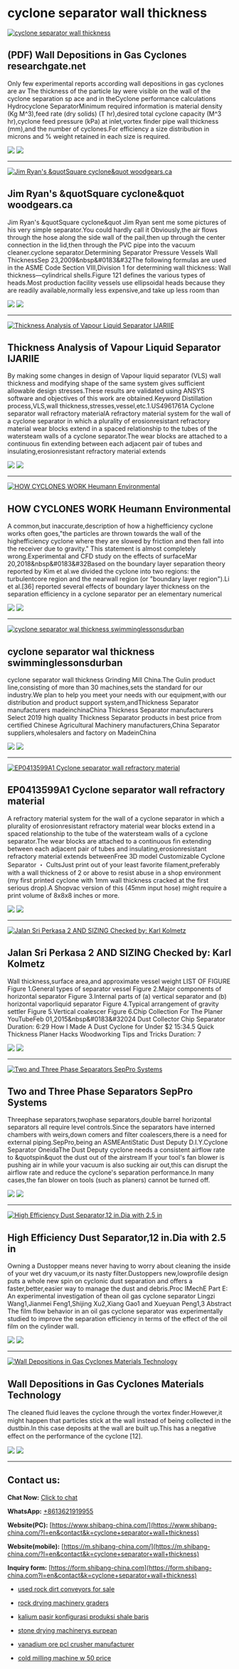 # cyclone separator wall thickness

<a href="https://swt.shibang-china.com/?l=en&img&k=cyclone+separator+wall+thickness" target="_blank">![cyclone separator wall thickness](http://static.shibang-china.com/all-800x300/7.jpg)</a>

## (PDF) Wall Depositions in Gas Cyclones researchgate.net
Only few experimental reports according wall depositions in gas cyclones are av The thickness of the particle lay were visible on the wall of the cyclone separation sp ace and in theCyclone performance calculations Hydrocyclone SeparatorMinimum required information is material density (Kg M^3),feed rate (dry solids) (T hr),desired total cyclone capacity (M^3 hr),cyclone feed pressure (kPa) at inlet,vortex finder pipe wall thickness (mm),and the number of cyclones.For efficiency a size distribution in microns and % weight retained in each size is required.


<a href="https://whatsapp.shibangsoft.com/WhatsApp.php" target="_blank" title="WhatsApp">![](http://static.shibang-china.com/icon/whatsapp.png)</a> <a href="https://swt.shibang-china.com/?l=en&icon&k=cyclone+separator+wall+thickness" target="_blank">![](http://static.shibang-china.com/icon/chat-en.png)</a>

---

<a href="https://swt.shibang-china.com/?l=en&img&k=cyclone+separator+wall+thickness" target="_blank">![Jim Ryan's &quotSquare cyclone&quot woodgears.ca](http://static.shibang-china.com/all-800x300/1067.jpg)</a>

## Jim Ryan's &quotSquare cyclone&quot woodgears.ca
Jim Ryan's &quotSquare cyclone&quot Jim Ryan sent me some pictures of his very simple separator.You could hardly call it Obviously,the air flows through the hose along the side wall of the pail,then up through the center connection in the lid,then through the PVC pipe into the vacuum cleaner.cyclone separator.Determining Separator Pressure Vessels Wall ThicknessSep 23,2009&nbsp&#0183&#32The following formulas are used in the ASME Code Section VIII,Division 1 for determining wall thickness: Wall thickness—cylindrical shells.Figure 121 defines the various types of heads.Most production facility vessels use ellipsoidal heads because they are readily available,normally less expensive,and take up less room than


<a href="https://whatsapp.shibangsoft.com/WhatsApp.php" target="_blank" title="WhatsApp">![](http://static.shibang-china.com/icon/whatsapp.png)</a> <a href="https://swt.shibang-china.com/?l=en&icon&k=cyclone+separator+wall+thickness" target="_blank">![](http://static.shibang-china.com/icon/chat-en.png)</a>

---

<a href="https://swt.shibang-china.com/?l=en&img&k=cyclone+separator+wall+thickness" target="_blank">![Thickness Analysis of Vapour Liquid Separator IJARIIE](http://static.shibang-china.com/all-800x300/467.jpg)</a>

## Thickness Analysis of Vapour Liquid Separator IJARIIE
By making some changes in design of Vapour liquid separator (VLS) wall thickness and modifying shape of the same system gives sufficient allowable design stresses.These results are validated using ANSYS software and objectives of this work are obtained.Keyword Distillation process,VLS,wall thickness,stresses,vessel,etc.1.US4961761A Cyclone separator wall refractory materialA refractory material system for the wall of a cyclone separator in which a plurality of erosionresistant refractory material wear blocks extend in a spaced relationship to the tubes of the watersteam walls of a cyclone separator.The wear blocks are attached to a continuous fin extending between each adjacent pair of tubes and insulating,erosionresistant refractory material extends


<a href="https://whatsapp.shibangsoft.com/WhatsApp.php" target="_blank" title="WhatsApp">![](http://static.shibang-china.com/icon/whatsapp.png)</a> <a href="https://swt.shibang-china.com/?l=en&icon&k=cyclone+separator+wall+thickness" target="_blank">![](http://static.shibang-china.com/icon/chat-en.png)</a>

---

<a href="https://swt.shibang-china.com/?l=en&img&k=cyclone+separator+wall+thickness" target="_blank">![HOW CYCLONES WORK Heumann Environmental](http://static.shibang-china.com/all-800x300/925.jpg)</a>

## HOW CYCLONES WORK Heumann Environmental
A common,but inaccurate,description of how a highefficiency cyclone works often goes,"the particles are thrown towards the wall of the highefficiency cyclone where they are slowed by friction and then fall into the receiver due to gravity." This statement is almost completely wrong.Experimental and CFD study on the effects of surfaceMar 20,2018&nbsp&#0183&#32Based on the boundary layer separation theory reported by Kim et al.we divided the cyclone into two regions: the turbulentcore region and the nearwall region (or "boundary layer region").Li et al.[36] reported several effects of boundary layer thickness on the separation efficiency in a cyclone separator per an elementary numerical


<a href="https://whatsapp.shibangsoft.com/WhatsApp.php" target="_blank" title="WhatsApp">![](http://static.shibang-china.com/icon/whatsapp.png)</a> <a href="https://swt.shibang-china.com/?l=en&icon&k=cyclone+separator+wall+thickness" target="_blank">![](http://static.shibang-china.com/icon/chat-en.png)</a>

---

<a href="https://swt.shibang-china.com/?l=en&img&k=cyclone+separator+wall+thickness" target="_blank">![cyclone separator wal thickness swimminglessonsdurban](http://static.shibang-china.com/all-800x300/413.jpg)</a>

## cyclone separator wal thickness swimminglessonsdurban
cyclone separator wall thickness Grinding Mill China.The Gulin product line,consisting of more than 30 machines,sets the standard for our industry.We plan to help you meet your needs with our equipment,with our distribution and product support system,andThickness Separator manufacturers madeinchinaChina Thickness Separator manufacturers Select 2019 high quality Thickness Separator products in best price from certified Chinese Agricultural Machinery manufacturers,China Separator suppliers,wholesalers and factory on MadeinChina


<a href="https://whatsapp.shibangsoft.com/WhatsApp.php" target="_blank" title="WhatsApp">![](http://static.shibang-china.com/icon/whatsapp.png)</a> <a href="https://swt.shibang-china.com/?l=en&icon&k=cyclone+separator+wall+thickness" target="_blank">![](http://static.shibang-china.com/icon/chat-en.png)</a>

---

<a href="https://swt.shibang-china.com/?l=en&img&k=cyclone+separator+wall+thickness" target="_blank">![EP0413599A1 Cyclone separator wall refractory material](http://static.shibang-china.com/all-800x300/1208.jpg)</a>

## EP0413599A1 Cyclone separator wall refractory material
A refractory material system for the wall of a cyclone separator in which a plurality of erosionresistant refractory material wear blocks extend in a spaced relationship to the tube of the watersteam walls of a cyclone separator.The wear blocks are attached to a continuous fin extending between each adjacent pair of tubes and insulating,erosionresistant refractory material extends betweenFree 3D model Customizable Cyclone Separator ・ CultsJust print out of your least favorite filament,preferably with a wall thickness of 2 or above to resist abuse in a shop environment (my first printed cyclone with 1mm wall thickness cracked at the first serious drop).A Shopvac version of this (45mm input hose) might require a print volume of 8x8x8 inches or more.


<a href="https://whatsapp.shibangsoft.com/WhatsApp.php" target="_blank" title="WhatsApp">![](http://static.shibang-china.com/icon/whatsapp.png)</a> <a href="https://swt.shibang-china.com/?l=en&icon&k=cyclone+separator+wall+thickness" target="_blank">![](http://static.shibang-china.com/icon/chat-en.png)</a>

---

<a href="https://swt.shibang-china.com/?l=en&img&k=cyclone+separator+wall+thickness" target="_blank">![Jalan Sri Perkasa 2 AND SIZING Checked by: Karl Kolmetz](http://static.shibang-china.com/all-800x300/1242.jpg)</a>

## Jalan Sri Perkasa 2 AND SIZING Checked by: Karl Kolmetz
Wall thickness,surface area,and approximate vessel weight LIST OF FIGURE Figure 1.General types of separator vessel Figure 2.Major components of horizontal separator Figure 3.Internal parts of (a) vertical separator and (b) horizontal vaporliquid separator Figure 4.Typical arrangement of gravity settler Figure 5.Vertical coalescer Figure 6.Chip Collection For The Planer YouTubeFeb 01,2015&nbsp&#0183&#32024 Dust Collector Chip Separator Duration: 6:29 How I Made A Dust Cyclone for Under $2 15:34.5 Quick Thickness Planer Hacks Woodworking Tips and Tricks Duration: 7


<a href="https://whatsapp.shibangsoft.com/WhatsApp.php" target="_blank" title="WhatsApp">![](http://static.shibang-china.com/icon/whatsapp.png)</a> <a href="https://swt.shibang-china.com/?l=en&icon&k=cyclone+separator+wall+thickness" target="_blank">![](http://static.shibang-china.com/icon/chat-en.png)</a>

---

<a href="https://swt.shibang-china.com/?l=en&img&k=cyclone+separator+wall+thickness" target="_blank">![Two and Three Phase Separators SepPro Systems](http://static.shibang-china.com/all-800x300/373.jpg)</a>

## Two and Three Phase Separators SepPro Systems
Threephase separators,twophase separators,double barrel horizontal separators all require level controls.Since the separators have interned chambers with weirs,down comers and filter coalescers,there is a need for external piping.SepPro,being an ASMEAntiStatic Dust Deputy D.I.Y.Cyclone Separator OneidaThe Dust Deputy cyclone needs a consistent airflow rate to &quotspin&quot the dust out of the airstream If your tool's fan blower is pushing air in while your vacuum is also sucking air out,this can disrupt the airflow rate and reduce the cyclone's separation performance.In many cases,the fan blower on tools (such as planers) cannot be turned off.


<a href="https://whatsapp.shibangsoft.com/WhatsApp.php" target="_blank" title="WhatsApp">![](http://static.shibang-china.com/icon/whatsapp.png)</a> <a href="https://swt.shibang-china.com/?l=en&icon&k=cyclone+separator+wall+thickness" target="_blank">![](http://static.shibang-china.com/icon/chat-en.png)</a>

---

<a href="https://swt.shibang-china.com/?l=en&img&k=cyclone+separator+wall+thickness" target="_blank">![High Efficiency Dust Separator,12 in.Dia with 2.5 in](http://static.shibang-china.com/all-800x300/327.jpg)</a>

## High Efficiency Dust Separator,12 in.Dia with 2.5 in
Owning a Dustopper means never having to worry about cleaning the inside of your wet dry vacuum,or its nasty filter.Dustoppers new,lowprofile design puts a whole new spin on cyclonic dust separation and offers a faster,better,easier way to manage the dust and debris.Proc IMechE Part E: An experimental investigation of thean oil gas cyclone separator Lingzi Wang1,Jianmei Feng1,Shijing Xu2,Xiang Gao1 and Xueyuan Peng1,3 Abstract The film flow behavior in an oil gas cyclone separator was experimentally studied to improve the separation efficiency in terms of the effect of the oil film on the cylinder wall.


<a href="https://whatsapp.shibangsoft.com/WhatsApp.php" target="_blank" title="WhatsApp">![](http://static.shibang-china.com/icon/whatsapp.png)</a> <a href="https://swt.shibang-china.com/?l=en&icon&k=cyclone+separator+wall+thickness" target="_blank">![](http://static.shibang-china.com/icon/chat-en.png)</a>

---

<a href="https://swt.shibang-china.com/?l=en&img&k=cyclone+separator+wall+thickness" target="_blank">![Wall Depositions in Gas Cyclones Materials Technology](http://static.shibang-china.com/all-800x300/1024.jpg)</a>

## Wall Depositions in Gas Cyclones Materials Technology
The cleaned ﬂuid leaves the cyclone through the vortex ﬁnder.However,it might happen that particles stick at the wall instead of being collected in the dustbin.In this case deposits at the wall are built up.This has a negative eﬀect on the performance of the cyclone [12].

<a href="https://whatsapp.shibangsoft.com/WhatsApp.php" target="_blank" title="WhatsApp">![](http://static.shibang-china.com/icon/whatsapp.png)</a> <a href="https://swt.shibang-china.com/?l=en&icon&k=cyclone+separator+wall+thickness" target="_blank">![](http://static.shibang-china.com/icon/chat-en.png)</a>

---
## Contact us:

**Chat Now:** [Click to chat](https://swt.shibang-china.com?l=en&contact&k=cyclone+separator+wall+thickness)

**WhatsApp:**  [+8613621919955](https://whatsapp.shibangsoft.com/WhatsApp.php)

**Website(PC):** [https://www.shibang-china.com/](https://www.shibang-china.com/?l=en&contact&k=cyclone+separator+wall+thickness)

**Website(mobile):** [https://m.shibang-china.com/](https://m.shibang-china.com/?l=en&contact&k=cyclone+separator+wall+thickness)

**Inquiry form:** [https://form.shibang-china.com](https://form.shibang-china.com?l=en&contact&k=cyclone+separator+wall+thickness)

* [used rock dirt conveyors for sale](../118/used%20rock%20dirt%20conveyors%20for%20sale.md)

* [rock drying machinery graders](../124/rock%20drying%20machinery%20graders.md)

* [kalium pasir konfigurasi produksi shale baris](../123/kalium%20pasir%20konfigurasi%20produksi%20shale%20baris.md)

* [stone drying machinerys eurpean](../125/stone%20drying%20machinerys%20eurpean.md)

* [vanadium ore pcl crusher manufacturer](../119/vanadium%20ore%20pcl%20crusher%20manufacturer.md)

* [cold milling machine w 50 price](../119/cold%20milling%20machine%20w%2050%20price.md)